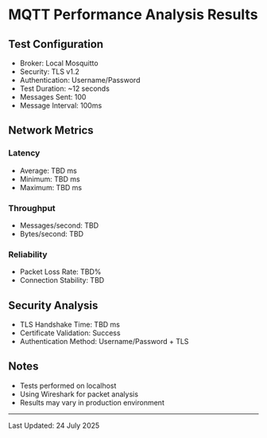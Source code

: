 # MQTT Performance Analysis Results

## Test Configuration
- Broker: Local Mosquitto
- Security: TLS v1.2
- Authentication: Username/Password
- Test Duration: ~12 seconds
- Messages Sent: 100
- Message Interval: 100ms

## Network Metrics
### Latency
- Average: TBD ms
- Minimum: TBD ms
- Maximum: TBD ms

### Throughput
- Messages/second: TBD
- Bytes/second: TBD

### Reliability
- Packet Loss Rate: TBD%
- Connection Stability: TBD

## Security Analysis
- TLS Handshake Time: TBD ms
- Certificate Validation: Success
- Authentication Method: Username/Password + TLS

## Notes
- Tests performed on localhost
- Using Wireshark for packet analysis
- Results may vary in production environment

---
Last Updated: 24 July 2025
